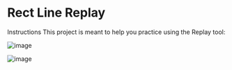 # Rect Line Replay

Instructions
This project is meant to help you practice using the Replay tool:

![image](https://github.com/Trilochna/Code-In-Place-By-Stanford-University/assets/97858274/c873b76b-399b-4248-8a55-0d14b3a2d8b4)

![image](https://github.com/Trilochna/Code-In-Place-By-Stanford-University/assets/97858274/b408165f-0ad9-4a40-a3ec-96fe02d304a9)

